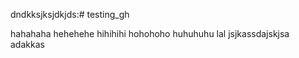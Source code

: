 dndkksjksjdkjds:# testing_gh

hahahaha
hehehehe
hihihihi
hohohoho
huhuhuhu
lal
jsjkassdajskjsa
adakkas
